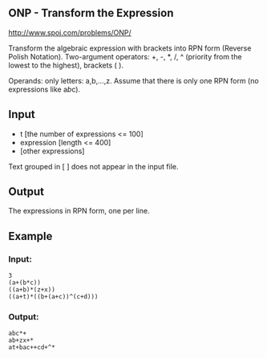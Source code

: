 ## ONP - Transform the Expression

http://www.spoj.com/problems/ONP/

Transform the algebraic expression with brackets into RPN form (Reverse Polish Notation). 
Two-argument operators: 
    +, -, *, /, ^ 
(priority from the lowest to the highest), brackets ( ). 

Operands: only letters: a,b,...,z. Assume that there is only one RPN form (no expressions like a*b*c).  

## Input

- t [the number of expressions <= 100] 
- expression [length <= 400]
- [other expressions] 

Text grouped in [ ] does not appear in the input file.  

## Output  

The expressions in RPN form, one per line. 

## Example  
### Input: 

    3 
    (a+(b*c)) 
    ((a+b)*(z+x)) 
    ((a+t)*((b+(a+c))^(c+d)))

### Output:

    abc*+
    ab+zx+* 
    at+bac++cd+^*  

